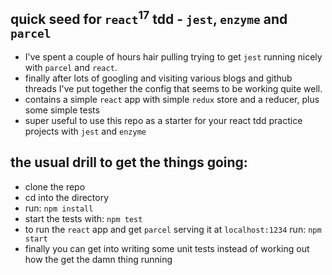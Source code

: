 ## quick seed for `react`<sup>17</sup> tdd - `jest`, `enzyme` and `parcel`
- I've spent a couple of hours hair pulling trying to get `jest` running nicely with `parcel` and `react`. 
- finally after lots of googling and visiting various blogs and github threads I've put together the config that seems to be working quite well.
- contains a simple `react` app with simple `redux` store and a reducer, plus some simple tests
- super useful to use this repo as a starter for your react tdd practice projects with `jest` and `enzyme`

## the usual drill to get the things going:
- clone the repo 
- cd into the directory
- run: `npm install`
- start the tests with: `npm test`
- to run the `react` app and get `parcel` serving it at `localhost:1234` run: `npm start`
- finally you can get into writing some unit tests instead of working out how the get the damn thing running